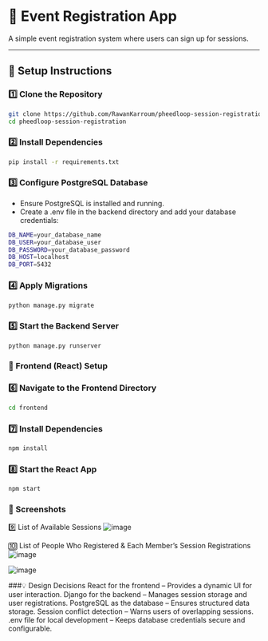 # 📅 Event Registration App

A simple event registration system where users can sign up for sessions.

---

## 🚀 Setup Instructions

### 1️⃣ Clone the Repository  
```sh
git clone https://github.com/RawanKarroum/pheedloop-session-registration
cd pheedloop-session-registration
```

### 2️⃣ Install Dependencies
```sh
pip install -r requirements.txt
```

### 3️⃣ Configure PostgreSQL Database
- Ensure PostgreSQL is installed and running.
- Create a .env file in the backend directory and add your database credentials:
```sh
DB_NAME=your_database_name
DB_USER=your_database_user
DB_PASSWORD=your_database_password
DB_HOST=localhost
DB_PORT=5432
```

### 4️⃣ Apply Migrations
```sh
python manage.py migrate
```

### 5️⃣ Start the Backend Server
```sh
python manage.py runserver
```

### 🎨 Frontend (React) Setup
### 6️⃣ Navigate to the Frontend Directory
```sh
cd frontend
```

### 7️⃣ Install Dependencies
```sh
npm install
```

### 8️⃣ Start the React App
```sh
npm start
```

### 📸 Screenshots

9️⃣ List of Available Sessions
![image](https://github.com/user-attachments/assets/2ffd1bdb-c08b-417c-8275-570674a3240a)


🔟 List of People Who Registered & Each Member’s Session Registrations
![image](https://github.com/user-attachments/assets/82573974-3d2f-496d-ba05-921672903e55)


![image](https://github.com/user-attachments/assets/bc062eae-bf81-4980-81e6-11175761a5c3)



###💡 Design Decisions
React for the frontend – Provides a dynamic UI for user interaction.
Django for the backend – Manages session storage and user registrations.
PostgreSQL as the database – Ensures structured data storage.
Session conflict detection – Warns users of overlapping sessions.
.env file for local development – Keeps database credentials secure and configurable.



